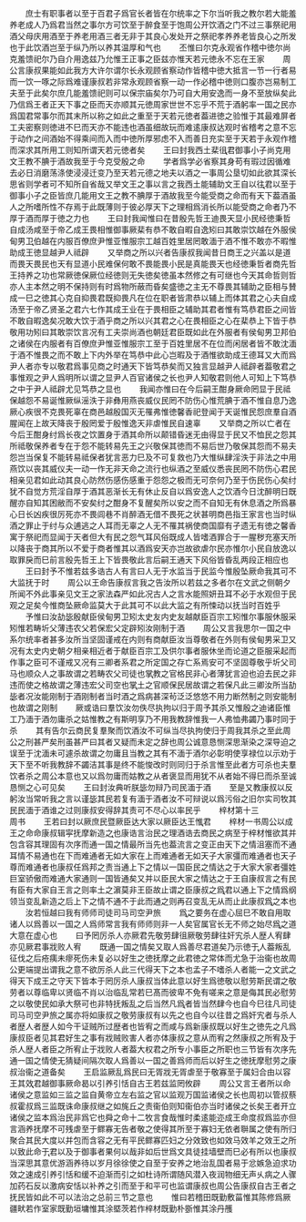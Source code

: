<!-- { "loadSidebar": true } -->
　　庶士有职事者以至于百君子爲官长者皆在尔统率之下尔当听我之教尔若大能羞养老成人乃爲君当然之事尔方可饮至于醉食至于饱周公开饮酒之门不过三事祭祀用酒父母庆用酒至于养老用酒三者无非于其良心发处开之祭祀孝养养老皆良心之所发也于此饮酒岂至于纵乃所以养其温厚和气也
　　丕惟曰尔克永观省作稽中徳尔尚克羞馈祀尔乃自介用逸兹乃允惟王正事之臣兹亦惟天若元徳永不忘在王家
　　周公言康叔果能如此我方大许尔谓尔长永观顾省察动作皆稽中徳大抵言一节一行者易而一饮一啄之际爲难谨康叔若非常永观顾省察一动一作必稽中徳则口腹亦岂易制工夫至于此矣尔庶几能羞馈祀则可以保宗庙矣尔乃可自大用安逸而一身不至放纵矣此乃信爲王者正天下事之臣而天亦顺其元徳周家世世不忘乎不荒于酒躬率一国之民亦爲国君常事尔而其末所以称之如此之重至于天若元徳者葢进徳之验惟于其最难屏者工夫密察则徳进不巳而天亦不能违也酒虽细故玩而难逺康叔达观时省稽考之意不忘于动作之间酒始不得乘间而入而中徳所厚邪虑不入而善日充实至于天若于永观作稽而深求其所用工则知所谓天若元徳者矣
　　王曰封我西土棐徂君御事小子尚克用文王教不腆于酒故我至于今克受殷之命
　　学者爲学必省察其身苟有瑕过因循难去必日消磨荡涤使浸浸迁变乃至天若元德之地夫以酒之一事周公垦切如此欲其深长思省则学者可不知所自省哉又举文王之事以言之我西土能辅助文王自以往君以至于御事小子之臣皆庶几能用文王之教不腆厚于酒故我至今能受商之命而有天下葢酒虽人之所嗜所性不存焉于此既薄则于彼必厚天下之理相爲消长所以能受商之命者乃不厚于酒而厚于徳之力也
　　王曰封我闻惟曰在昔殷先哲王迪畏天显小民经徳秉哲自成汤咸至于帝乙成王畏相惟御事厥棐有恭不敢自暇自逸矧曰其敢崇饮越在外服侯甸男卫伯越在内服百僚庶尹惟亚惟服宗工越百姓里居罔敢湎于酒不惟不敢亦不暇惟助成王徳显越尹人祗辟
　　又举商之所以兴者告康叔我闻昔日商王之兴盖以是道而畏天畏民也天有显道小民难保何敢不畏能畏小民是真能畏天也经徳秉哲者商先哲王持养之功也常厥徳保厥位经徳则无失徳矣徳虽本然修之有可继也今天其命哲则哲亦人主本然之明不保持则有时爲物所蔽而昏矣盛徳之主无不尊畏其辅助之臣相与賛成一巳之徳其心克自抑畏君既抑畏凡在位在职者皆肃恭以辅上而体其君之心夫自成汤至于帝乙贤圣之君六七作其成王业在于畏相臣之辅助其君者惟有笃恭君臣之间皆不敢自暇逸矣况敢大饮于酒乎商之所以兴其君之心在畏相臣之心在棐恭上下皆于恭敬用功矧曰其敢崇饮言况有工夫崇尚酒也朝廷君臣既如此在外服者有侯甸男卫邦伯之诸侯在内服者有百僚庶尹惟亚惟服宗工至于百姓里居不在位而闲居者皆不敢沈湎于酒不惟畏之而不敢上下内外举在笃恭中此心岂暇及于酒惟欲助成王德耳又大而爲尹人者亦专以敬君爲事见商之时通天下皆笃恭矣而又独言显越尹人祗辟者葢敬君之事惟观之尹人爲明所以谓之显尹人百官诸侯之长也尹人知敬君则他人可知上下笃恭之中于尹人祗辟尤见笃恭之显也
　　我闻亦惟曰在今后嗣王酣身厥命罔显于民祗保越怨不易诞惟厥纵滛泆于非彝用燕丧威仪民罔不防伤心惟荒腆于酒不惟自息乃逸厥心疾很不克畏死辜在商邑越殷国灭无罹弗惟徳馨香祀登闻于天诞惟民怨庶羣自酒腥闻在上故天降丧于殷罔爱于殷惟逸天非虐惟民自速辜
　　又举商之所以亡者在今后王酣身纣爲长夜之饮置身于酒其命所以颠错昏迷无由得显于民又不恤民之怨其所祗敬保养者专在于怨不能转易先王之兴敬保其徳而不易后世乃敬保其怨而不易夫怨岂当保复不能转易祗保者犹言恶力巳及不可复救也乃大惟纵肆淫泆于非法之中用燕饮以丧其威仪夫一动一作无非天命之流行也纵酒之至威仪悉丧民罔不防伤心君民相亲见君如此动其良心防然伤感伤感重于怨怨之极而无可奈何乃至于伤民伤心矣纣犹不自觉方荒淫自厚于酒其恶渐长无有休止反自以爲安逸人之饮酒今日沈醉明日既醒亦自知其困敝而不安矣纣之酣身不复醒矣所以安之而不自知无有休息酒之所爲暴心日长凶疾很厉死亦不畏闾巷不肖醉酒无借不畏死之状甚明商邑指王家言也当时纵酒之罪止于纣与众逋逃之人耳而无辜之人无不罹其祸使商国靡有孑遗无有徳之馨香寓于祭祀而显闻于天者但大有民之怨气耳风俗既成人皆嗜酒罪合于一腥秽充塞天所以降丧于商其所以不爱于商者惟其以酒爲安天亦岂故欲虐尔民亦惟尔小民自放逸以取罪戾而巳前言殷先哲王上下皆畏敬此言后嗣王通天下风俗皆昏乱两段正相应也
　　王曰封予不惟若兹多诰古人有言曰人无于水监当于民监今惟殷坠厥命我其可不大监抚于时
　　周公以王命告康叔言我之告汝所以若兹之多者尔在文武之侧朝夕所闻不外此事亲见文王之家法森严如此况古人之言水能照妍丑耳不必于水观但于民观之足矣今惟商坠厥命监莫大于此其可不以此大监之有所悚动以抚当时百姓乎
　　予惟曰汝劼毖殷献臣侯甸男卫矧太史友内史友越献臣百宗工矧惟尔事服休服采矧惟若畴圻父薄违农父若保宏父定辟矧汝刚制于酒
　　周公又言我思尔一国之中系尔统率者甚多汝所当坚固谨戒在内则有商献臣汝当尊敬者在外则有侯甸男采卫又况有太史内史朝夕相亲相近者于献臣百宗工及供尔事者服休坐而论道之臣服采起而作事之臣可不谨戒又况有三卿者系君之所定国之存亡系焉安可不坚固尊敬乎圻父司马也顺众人之事故谓之若畴农父司徒也掌教之官格民非心者薄犹言迫也迫去民之非违而使之格故谓之薄违宏父司空也掌土之官顺保民居故谓之若保凡此三卿汝所当劼毖者况汝能刚制于酒刚制者当时酒之爲病甚深茍泛泛悠悠不用力断然制之则安能制也故谓之刚制
　　厥或诰曰羣饮汝勿佚尽执拘以归于周予其杀又惟殷之迪诸臣惟工乃湎于酒勿庸杀之姑惟教之有斯明享乃不用我教辞惟我一人弗恤弗蠲乃事时同于杀
　　其有告尔云商民复羣聚而饮酒汝不可纵当尽执拘使归于周我其杀之至此周公之刑甚严矣刑虽甚严曰其者又疑而未定之辞也周公诚意恳恻深思渐染之深导迫之误至于沈湎未可遽杀故谓之勿庸且当教之其有不湎于酒尔必彰明使享禄位以示劝于天下至不听我教辞不蠲洁其事是终不能悛改时则同归于杀言惟至此者方可杀也夫羣饮者杀之周公本意也又以爲勿庸而姑教之从者褒显而用犹不从者始不得巳而杀至诚恳恻之心可见矣
　　王曰封汝典听朕毖勿辩乃司民湎于酒
　　至是又教康叔以反躬汝当常听我之言以谨毖其民若复有湎于酒者汝不可辩说以爲污俗之旧尔实司牧其民民湎于酒谁之过则康叔安得辞其责可不尽心以率民乎
　　梓材第十三　　　　　　周书
　　王若曰封以厥庶民暨厥臣达大家以厥臣达王惟君
　　梓材一书周公以成王之命命康叔辑寜抚摩新造之也康诰言治民之理酒诰去商民之病至于梓材惟欲其并包含容其理固有次序而通一国之情最所当先也葢流言之变正由天下之情沮塞而不通耳情不易通也在下而难通者无如大家在上而难通者无如天子大家彊而难通者也天子尊而难通者也康叔任爲邦之责当通上下之情以一国臣民之情达之于大家大家者彊姓巨室骄傲而难通大家通则一国皆通矣又并以臣民大家之情达之于王自康叔言之有民有臣有大家自王言之则率土之濵莫非王臣故止谓之臣康叔之爲君以通上下之情爲纲领当变乱新造之后上下之情不通不于此而通之则再召变乱无从而止此康叔爲之本也
　　汝若恒越曰我有师师司徒司马司空尹旅
　　爲之要务在虚心屈巳不敢自用取诸人以爲善以一国之人爲师常言我有师师则非一人矣官属官长无不师之始尽爲之道大意在虚心也
　　曰予罔厉杀人亦厥君先敬劳肆徂厥敬劳肆往奸宄杀人歴人宥肆亦见厥君事戕败人宥
　　既通一国之情矣又取人爲善尽君道矣乃示徳于人葢叛乱征伐之后疮痍未瘳死伤未复必以好生之徳抚摩之此君徳之常体而尤急于治衞也故周公更端提出谓我之意不欲厉杀人此三代得天下之本也孟子不嗜杀人者能一之文武之得天下成王之守天下皆本于罔厉杀人康叔当体此意以好生爲徳敬以慰劳斯民谓之敬劳者以尊临卑以贤临不肖以治临乱常若巳髙而彼卑不免有嗟来之意是侮其民必慰劳之以敬使民如承大祭可也非特抚叛乱之后当然凡爲者皆当然肆今也自今巳往凡司徒司马司空尹旅之属亦将如康叔之敬劳康叔有以先之也自今以往昔之爲奸宄者与杀人者歴人者歴人如今干证贼所过歴者也皆宥之而咸与爲新康叔既以好生之徳先之凡爲康叔臣者见其君好生之事有戕贼败害人者亦体康叔之意从而宥之然康叔之所宥及于杀人歴人者臣之所宥止于戕败人者葢大权君之所专小事臣之所职也三节皆有次序先通一国之情使无猜疑间隔次取人爲善以一国之善爲师而后以好生之徳抚摩慰劳之康叔治衞之道备矣
　　王启监厥乱爲民曰无胥戕无胥虐至于敬寡至于属妇合由以容王其效君越御事厥命曷以引养引恬自古王若兹监罔攸辟
　　周公又言王者所以命诸侯之意监如三监之监自黄帝立左右监之官以监观万国监诸侯之长也周初以管叔蔡叔霍叔爲三监既诛命康叔继之如旄丘之责衞伯则知衞伯亦当时诸侯之长矣王者开立诸侯之监本爲治民非爲它也舜之命十二牧言食哉惟时柔逺能迩成王命度叔爲监亦但言涵养抚摩不可残虐至于鳏寡无告者敬之使得其所至于寡妇无依者聨属之使有所归聚合其民大度以并包而含容之无有平民鳏寡匹妇之分效致也如效马效羊之效王之所以致此命于君以及于御事者果何以哉非如后世爲文具徒挂墙壁而巳必有所以也康叔当深思其意优游涵养待以岁月徐徐使之自至于安养之地治乱国者易于忿嫉急迫求功效之速成引养引恬和缓不迫渐而引之如杜诗所谓随风潜入夜润物细无声乆病之人骤加药石反以激病安恬以补养之引而至于和平可也监谓康叔也周公告康叔自古王者之抚民皆如此不可以法治之总前三节之意也
　　惟曰若稽田既勤敷菑惟其陈修爲厥疆畎若作室家既勤垣墉惟其涂塈茨若作梓材既勤朴斵惟其涂丹雘
